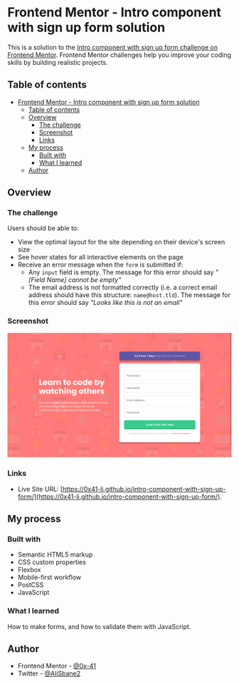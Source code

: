 # Frontend Mentor - Intro component with sign up form solution

This is a solution to the [Intro component with sign up form challenge on Frontend Mentor](https://www.frontendmentor.io/challenges/intro-component-with-signup-form-5cf91bd49edda32581d28fd1). Frontend Mentor challenges help you improve your coding skills by building realistic projects. 

## Table of contents

- [Frontend Mentor - Intro component with sign up form solution](#frontend-mentor---intro-component-with-sign-up-form-solution)
  - [Table of contents](#table-of-contents)
  - [Overview](#overview)
    - [The challenge](#the-challenge)
    - [Screenshot](#screenshot)
    - [Links](#links)
  - [My process](#my-process)
    - [Built with](#built-with)
    - [What I learned](#what-i-learned)
  - [Author](#author)


## Overview

### The challenge

Users should be able to:

- View the optimal layout for the site depending on their device's screen size
- See hover states for all interactive elements on the page
- Receive an error message when the `form` is submitted if:
  - Any `input` field is empty. The message for this error should say *"[Field Name] cannot be empty"*
  - The email address is not formatted correctly (i.e. a correct email address should have this structure: `name@host.tld`). The message for this error should say *"Looks like this is not an email"*

### Screenshot

![](./screenshot.png)

### Links

- Live Site URL: [https://0x41-li.github.io/intro-component-with-sign-up-form/](https://0x41-li.github.io/intro-component-with-sign-up-form/).

## My process

### Built with

- Semantic HTML5 markup
- CSS custom properties
- Flexbox
- Mobile-first workflow
- PostCSS
- JavaScript

### What I learned

How to make forms, and how to validate them with JavaScript.

## Author

- Frontend Mentor - [@0x-41](https://www.frontendmentor.io/profile/0x-41)
- Twitter - [@AliSbane2](https://www.twitter.com/AliSbane2)



